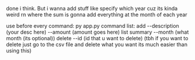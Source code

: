 done i think. But i wanna add stuff like specify which year cuz its kinda weird rn where the sum is gonna add everything at the month of each year

use before every command: py app.py 
command list:
add --description (your desc here) --amount (amount goes here)
list
summary --month (what month (its optional))
delete --id (id that u want to delete) (tbh if you want to delete just go to the csv file and delete what you want its much easier than using this)
